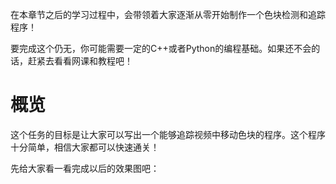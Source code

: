 在本章节之后的学习过程中，会带领着大家逐渐从零开始制作一个色块检测和追踪程序！

要完成这个仍无，你可能需要一定的C++或者Python的编程基础。如果还不会的话，赶紧去看看网课和教程吧！

# 概览

这个任务的目标是让大家可以写出一个能够追踪视频中移动色块的程序。这个程序十分简单，相信大家都可以快速通关！

先给大家看一看完成以后的效果图吧：
